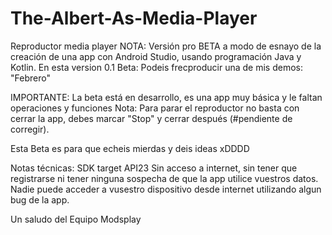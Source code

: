 # The-Albert-As-Media-Player
Reproductor media player
NOTA:
Versión pro BETA a modo de esnayo de la creación de una app con Android Studio, usando programación Java y Kotlin.
En esta version 0.1 Beta:
Podeis frecproducir una de mis demos: "Febrero"

IMPORTANTE:
La beta está en desarrollo, es una app muy básica y le faltan operaciones y funciones
Nota: Para parar el reproductor no basta con cerrar la app, debes marcar "Stop" y cerrar después (#pendiente de corregir).

Esta Beta es para que echeis mierdas y deis ideas xDDDD

Notas técnicas:
SDK target API23
Sin acceso a internet, 
sin tener que registrarse ni tener ninguna sospecha de que la app utilice vuestros datos.
Nadie puede acceder a vusestro dispositivo desde internet utilizando algun bug de la app.


Un saludo del
Equipo Modsplay

